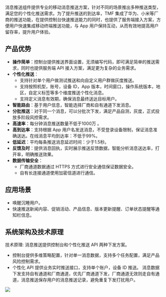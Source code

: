消息推送组件提供专业的移动消息推送方案，针对不同的场景推出多种推送类型，满足您的个性化推送需求。为了提升推送的到达率，TMF 集成了华为、小米等厂商的推送功能，在提供控制台快速推送能力的同时，也提供了服务端接入方案，方便用户快速集成移动终端推送功能，与 App 用户保持互动，从而有效地提高用户留存率，提升用户体验。

## 产品优势
- **操作简单**：控制台提供推送界面设置，无须编写代码，即可满足简单的推送需求，同时也提供服务端 API 接入方案，满足更为复杂的业务需求。
- **个性化推送**：
  - 支持针对单个用户做测试推送和向自定义用户群做灰度推送。
  - 支持按照机型，账号，设备 ID，App 版本，时间窗口，操作系统版本，地区，自定义标签等多个维度推送个性化消息。
  - 支持定义消息有效期，确保消息最终送达目标用户。
- **智能路由**：基于用户信息，智能选择厂商和自有通道下发消息。
- **分批推送**：对于同一个消息，可以分批次下发，满足产品自测，灰度，正式投放多阶段风控需求。
- **高速率**：每分钟消息推送数量不低于1000万 。
- **高到达率**：支持根据 App 用户名发送消息，不受登录设备限制，保证消息准确送达。在线消息平均到达率：不低于99%。
- **低延迟**：平均每条推送消息延迟时间：少于1.5秒。
- **反馈及时**：提供消息回执，实时展示推送反馈数据，智能分析消息送达率，打开率，明确推送效果。
- **数据传输安全**：
  - 厂商通道数据通过 HTTPS 方式进行安全通信保证数据安全。
  - 自有长连接通道使用加密信道进行通信。

## 应用场景
- 唤醒沉睡用户。
- 快速推送新闻内容、促销活动、产品信息、版本更新提醒、订单状态提醒等通知栏信息。

## 系统架构及技术原理                               
技术原理: 消息推送提供控制台和个性化推送 API 两种下发方案。
 - 控制台提供多维策略配置，针对单一消息数据，支持多个任务配置，满足产品风险控制需求。
 - 个性化 API 提供业务实时推送接口，支持单个账户，设备 ID 推送。
消息数据下发支持自有通道和厂商通道，优先厂商通道下发，厂商通道无效则走自有通道，消息推送保存用户的消息推送记录，避免重复下发打扰用户。
<img src="https://qcloudimg.tencent-cloud.cn/raw/0736ab2997ef7b8cb74695e9c7be4590.png"/>
